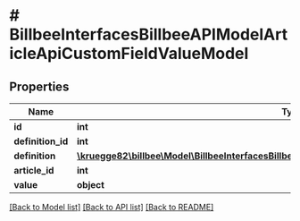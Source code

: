 # # BillbeeInterfacesBillbeeAPIModelArticleApiCustomFieldValueModel

## Properties

Name | Type | Description | Notes
------------ | ------------- | ------------- | -------------
**id** | **int** |  | [optional]
**definition_id** | **int** |  | [optional]
**definition** | [**\kruegge82\billbee\Model\BillbeeInterfacesBillbeeAPIModelArticleApiCustomFieldDefinitionModel**](BillbeeInterfacesBillbeeAPIModelArticleApiCustomFieldDefinitionModel.md) |  | [optional]
**article_id** | **int** |  | [optional]
**value** | **object** |  | [optional]

[[Back to Model list]](../../README.md#models) [[Back to API list]](../../README.md#endpoints) [[Back to README]](../../README.md)
